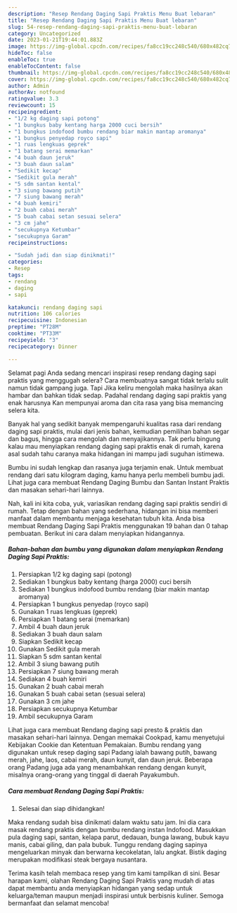 ```yaml
---
description: "Resep Rendang Daging Sapi Praktis Menu Buat lebaran"
title: "Resep Rendang Daging Sapi Praktis Menu Buat lebaran"
slug: 54-resep-rendang-daging-sapi-praktis-menu-buat-lebaran
category: Uncategorized
date: 2023-01-21T19:44:01.883Z
image: https://img-global.cpcdn.com/recipes/fa8cc19cc248c540/680x482cq70/rendang-daging-sapi-praktis-foto-resep-utama.jpg
hideToc: false
enableToc: true
enableTocContent: false
thumbnail: https://img-global.cpcdn.com/recipes/fa8cc19cc248c540/680x482cq70/rendang-daging-sapi-praktis-foto-resep-utama.jpg
cover: https://img-global.cpcdn.com/recipes/fa8cc19cc248c540/680x482cq70/rendang-daging-sapi-praktis-foto-resep-utama.jpg
author: Admin
authorAv: notfound
ratingvalue: 3.3
reviewcount: 15
recipeingredient:
- "1/2 kg daging sapi potong"
- "1 bungkus baby kentang harga 2000 cuci bersih"
- "1 bungkus indofood bumbu rendang biar makin mantap aromanya"
- "1 bungkus penyedap royco sapi"
- "1 ruas lengkuas geprek"
- "1 batang serai memarkan"
- "4 buah daun jeruk"
- "3 buah daun salam"
- "Sedikit kecap"
- "Sedikit gula merah"
- "5 sdm santan kental"
- "3 siung bawang putih"
- "7 siung bawang merah"
- "4 buah kemiri"
- "2 buah cabai merah"
- "5 buah cabai setan sesuai selera"
- "3 cm jahe"
- "secukupnya Ketumbar"
- "secukupnya Garam"
recipeinstructions:

- "Sudah jadi dan siap dinikmati!"
categories:
- Resep
tags:
- rendang
- daging
- sapi

katakunci: rendang daging sapi 
nutrition: 106 calories
recipecuisine: Indonesian
preptime: "PT28M"
cooktime: "PT33M"
recipeyield: "3"
recipecategory: Dinner

---
```



Selamat pagi Anda sedang mencari inspirasi resep rendang daging sapi praktis yang menggugah selera? Cara membuatnya sangat tidak terlalu sulit namun tidak gampang juga. Tapi Jika keliru mengolah maka hasilnya akan hambar dan bahkan tidak sedap. Padahal rendang daging sapi praktis yang enak harusnya Kan mempunyai aroma dan cita rasa yang bisa memancing selera kita.


Banyak hal yang sedikit banyak mempengaruhi kualitas rasa dari rendang daging sapi praktis, mulai dari jenis bahan, kemudian pemilihan bahan segar dan bagus, hingga cara mengolah dan menyajikannya. Tak perlu bingung kalau mau menyiapkan rendang daging sapi praktis enak di rumah, karena asal sudah tahu caranya maka hidangan ini mampu jadi suguhan istimewa.

Bumbu ini sudah lengkap dan rasanya juga terjamin enak. Untuk membuat rendang dari satu kilogram daging, kamu hanya perlu membeli bumbu jadi. Lihat juga cara membuat Rendang Daging Bumbu dan Santan Instant Praktis dan masakan sehari-hari lainnya.


Nah, kali ini kita coba, yuk, variasikan rendang daging sapi praktis sendiri di rumah. Tetap dengan bahan yang sederhana, hidangan ini bisa memberi manfaat dalam membantu menjaga kesehatan tubuh kita. Anda bisa membuat Rendang Daging Sapi Praktis menggunakan 19 bahan dan 0 tahap pembuatan. Berikut ini cara dalam menyiapkan hidangannya.

<!--inarticleads1-->

##### Bahan-bahan dan bumbu yang digunakan dalam menyiapkan Rendang Daging Sapi Praktis:

1. Persiapkan 1/2 kg daging sapi (potong)
1. Sediakan 1 bungkus baby kentang (harga 2000) cuci bersih
1. Sediakan 1 bungkus indofood bumbu rendang (biar makin mantap aromanya)
1. Persiapkan 1 bungkus penyedap (royco sapi)
1. Gunakan 1 ruas lengkuas (geprek)
1. Persiapkan 1 batang serai (memarkan)
1. Ambil 4 buah daun jeruk
1. Sediakan 3 buah daun salam
1. Siapkan Sedikit kecap
1. Gunakan Sedikit gula merah
1. Siapkan 5 sdm santan kental
1. Ambil 3 siung bawang putih
1. Persiapkan 7 siung bawang merah
1. Sediakan 4 buah kemiri
1. Gunakan 2 buah cabai merah
1. Gunakan 5 buah cabai setan (sesuai selera)
1. Gunakan 3 cm jahe
1. Persiapkan secukupnya Ketumbar
1. Ambil secukupnya Garam


Lihat juga cara membuat Rendang daging sapi presto &amp; praktis dan masakan sehari-hari lainnya. Dengan memakai Cookpad, kamu menyetujui Kebijakan Cookie dan Ketentuan Pemakaian. Bumbu rendang yang digunakan untuk resep daging sapi Padang ialah bawang putih, bawang merah, jahe, laos, cabai merah, daun kunyit, dan daun jeruk. Beberapa orang Padang juga ada yang menambahkan rendang dengan kunyit, misalnya orang-orang yang tinggal di daerah Payakumbuh. 

<!--inarticleads2-->

##### Cara membuat Rendang Daging Sapi Praktis:


1. Selesai dan siap dihidangkan!

Maka rendang sudah bisa dinikmati dalam waktu satu jam. Ini dia cara masak rendang praktis dengan bumbu rendang instan Indofood. Masukkan pula daging sapi, santan, kelapa parut, dedauan, bunga lawang, bubuk kayu manis, cabai giling, dan pala bubuk. Tunggu rendang daging sapinya mengeluarkan minyak dan berwarna kecokelatan, lalu angkat. Bistik daging merupakan modifikasi steak bergaya nusantara. 

Terima kasih telah membaca resep yang tim kami tampilkan di sini. Besar harapan kami, olahan Rendang Daging Sapi Praktis yang mudah di atas dapat membantu anda menyiapkan hidangan yang sedap untuk keluarga/teman maupun menjadi inspirasi untuk berbisnis kuliner. Semoga bermanfaat dan selamat mencoba!

